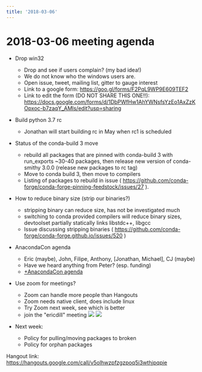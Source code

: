 ```yaml
---
title: '2018-03-06'
---
```

# 2018-03-06 meeting agenda

- Drop win32
    - Drop and see if users complain? (my bad idea!)
    - We do not know who the windows users are.
    - Open issue, tweet, mailing list, gitter to gauge interest 
    - Link to a google form: https://goo.gl/forms/F2PqL9WP9E609TEF2
    - Link to edit the form (DO NOT SHARE THIS ONE!!): https://docs.google.com/forms/d/1DbPWfHw1AhYWNsfsYzEo1AxZzKOpxoc-b7zaqY_AMls/edit?usp=sharing
- Build python 3.7 rc
    - Jonathan will start building rc in May when rc1 is scheduled
- Status of the conda-build 3 move
    - rebuild all packages that are pinned with conda-build 3 with run_exports ~30-40 packages, then release new version of conda-smithy 3.0.0 (release new packages to rc tag)
    - Move to conda build 3, then move to compilers
    - Listing of packages to rebuild in issue ( https://github.com/conda-forge/conda-forge-pinning-feedstock/issues/27 ).
- How to reduce binary size (strip our binaries?)
    - stripping binary can reduce size, has not be investigated much
    - switching to conda provided compilers will reduce binary sizes, devtoolset partially statically links libstdc++, libgcc 
    - Issue discussing stripping binaries ( https://github.com/conda-forge/conda-forge.github.io/issues/520 )
- AnacondaCon agenda
    - Eric (maybe), John, Filipe, Anthony, [Jonathan, Michael], CJ (maybe)
    - Have we heard anything from Peter? (esp. funding)
    - [+AnacondaCon agenda](https://paper.dropbox.com/doc/AnacondaCon-agenda-uBSJ4E3ZOVWMkej0w6zfe) 
- Use zoom for meetings?
    - Zoom can handle more people than Hangouts
    - Zoom needs native client, does include linux
    - Try Zoom next week, see which is better
    - join the "ericdill" meeting
![](https://d2mxuefqeaa7sj.cloudfront.net/s_57464F4B7415C9BBE96DB47EA828626069A32FB50D4583E364666C6B96187A80_1520365117191_Screen+Shot+2018-03-06+at+2.34.23+PM.png)
![](https://d2mxuefqeaa7sj.cloudfront.net/s_57464F4B7415C9BBE96DB47EA828626069A32FB50D4583E364666C6B96187A80_1520365117172_Screen+Shot+2018-03-06+at+2.34.32+PM.png)

- Next week: 
    - Policy for pulling/moving packages to broken
    - Policy for orphan packages


Hangout link: 
https://hangouts.google.com/call/v5olhwzpfzgzpoq5i3wthjpqpie

